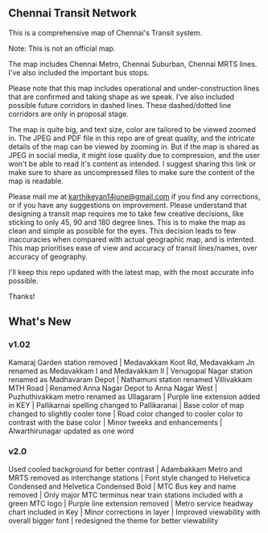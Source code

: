 ## Chennai Transit Network
This is a comprehensive map of Chennai's Transit system.

Note: This is not an official map.

The map includes Chennai Metro, Chennai Suburban, Chennai MRTS lines. I've also included the important bus stops.

Please note that this map includes operational and under-construction lines that are confirmed and taking shape as we speak. I've also included possible future corridors in dashed lines. These dashed/dotted line corridors are only in proposal stage.

The map is quite big, and text size, color are tailored to be viewed zoomed in. The JPEG and PDF file in this repo are of great quality, and the intricate details of the map can be viewed by zooming in. But if the map is shared as JPEG in social media, it might lose quality due to compression, and the user won't be able to read it's content as intended. I suggest sharing this link or make sure to share as uncompressed files to make sure the content of the map is readable.

Please mail me at karthikeyan14june@gmail.com if you find any corrections, or if you have any suggestions on improvement. Please understand that designing a transit map requires me to take few creative decisions, like sticking to only 45, 90 and 180 degree lines. This is to make the map as clean and simple as possible for the eyes. This decision leads to few inaccuracies when compared with actual geographic map, and is intented. This map prioritises ease of view and accuracy of transit lines/names, over accuracy of geography.

I'll keep this repo updated with the latest map, with the most accurate info possible.

Thanks!

## What's New
### v1.02

Kamaraj Garden station removed | Medavakkam Koot Rd, Medavakkam Jn renamed as Medavakkam I and Medavakkam II | Venugopal Nagar station renamed as Madhavaram Depot | Nathamuni station renamed Villivakkam MTH Road | Renamed Anna Nagar Depot to Anna Nagar West | Puzhuthivakkam metro renamed as Ullagaram | Purple line extension added in KEY | Pallikarnai spelling changed to Pallikaranai | Base color of map changed to slightly cooler tone | Road color changed to cooler color to contrast with the base color | Minor tweeks and enhancements | Alwarthirunagar updated as one word

### v2.0

Used cooled background for better contrast | Adambakkam Metro and MRTS removed as interchange stations | Font style changed to Helvetica Condensed and Helvetica Condensed Bold | MTC Bus key and name removed | Only major MTC terminus near train stations included with a green MTC logo | Purple line extension removed | Metro service headway chart included in Key | Minor corrections in layer | Improved viewability with overall bigger font | redesigned the theme for better viewability

